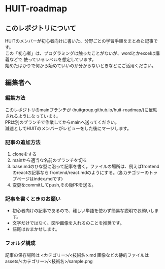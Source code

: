 # HUIT-roadmap

## このレポジトリについて

HUITのメンバーが初心者向けに書いた、分野ごとの学習手順をまとめた記事です。  
この「初心者」は、プログラミングは触ったことがないが、wordとかexcelは講義などで
使っているレベルを想定しています。  
始めたばかりで何から始めていいのか分からないときなどにご活用ください。  

## 編集者へ

### 編集方法

このレポジトリのmainブランチが (huitgroup.github.io/huit-roadmap/)に反映されるようになっています。  
PRは別のブランチで作業してからmainへ送ってください。  
減速としてHUITのメンバーがレビューをした後にマージします。  

### 記事の追加方法

1. cloneをする
2. mainから適当な名前のブランチを切る
3. base.mdのひな型に沿って記事を書く。ファイルの場所は、例えばfrontendのreactの記事なら
   frontend/react.mdのようにする。(各カテゴリーのトップページはindex.mdです)
4. 変更をcommitしてpush,その後PRを送る。

### 記事を書くときのお願い

- 初心者向けの記事であるので、難しい単語を使わず簡易な説明でお願いします。
- 文字だけではなく、図や画像を入れるのことを推奨です。
- 語尾はおまかせします。

### フォルダ構成

記事の保存場所は <カテゴリー>/<技術名>.md
画像などの静的ファイルは assets/<カテゴリー>/<技術名>/sample.png

